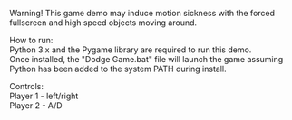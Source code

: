Warning! This game demo may induce motion sickness with the forced fullscreen and high speed objects moving around.

How to run:<br/>
Python 3.x and the Pygame library are required to run this demo.<br/>
Once installed, the "Dodge Game.bat" file will launch the game assuming Python has been added to the system PATH during install.<br/>

Controls:<br/>
Player 1 - left/right<br/>
Player 2 - A/D
